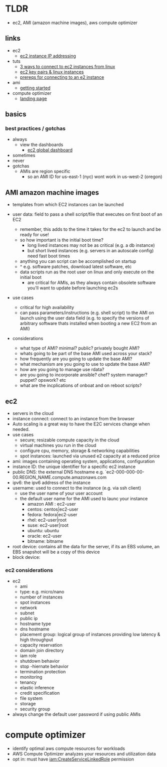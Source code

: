 # TLDR

- ec2, AMI (amazon machine images), aws compute optimizer

## links

- ec2
  - [ec2 instance IP addressing](https://docs.aws.amazon.com/AWSEC2/latest/UserGuide/using-instance-addressing.html)
- tuts
  - [3 ways to connect to ec2 instances from linux](https://docs.aws.amazon.com/AWSEC2/latest/UserGuide/AccessingInstances.html)
  - [ec2 key pairs & linux instances](https://docs.aws.amazon.com/AWSEC2/latest/UserGuide/ec2-key-pairs.html)
  - [prereqs for connecting to an e2 instance](https://docs.aws.amazon.com/AWSEC2/latest/UserGuide/connection-prereqs.html)
- ami
  - [getting started](https://docs.aws.amazon.com/AWSEC2/latest/UserGuide/finding-an-ami.html#finding-quick-start-ami)
- compute optimizer
  - [landing page](https://us-east-1.console.aws.amazon.com/compute-optimizer/home?#/)

## basics

### best practices / gotchas

- always
  - view the dashboards
    - [ec2 global dashboard](https://console.aws.amazon.com/ec2globalview/home)
- sometimes
- never
- gotchas
  - AMIs are region specific
    - so an AMI ID for us-east-1 (nyc) wont work in us-west-2 (oregon)

## AMI amazon machine images

- templates from which EC2 instances can be launched

- user data: field to pass a shell script/file that executes on first boot of an EC2

  - remember, this adds to the time it takes for the ec2 to launch and be ready for use!
  - so how important is the initial boot time?
    - long lived instances may not be as critical (e.g. a db instance)
    - but short lived instances (e.g. servers in an autoscale config) need fast boot times
  - anything you can script can be accomplished on startup
  - ^ e.g. software patches, download latest software, etc
  - data scripts run as the root user on linux and only execute on the initial boot
    - are critical for AMIs, as they always contain obsolete software you'll want to update before launching ec2s

- use cases
  - critical for high availability
  - can pass parameters/instructions (e.g. shell script) to the AMI on launch using the user data field (e.g. to specify the versions of arbitrary software thats installed when booting a new EC2 from an AMI)
- considerations
  - what type of AMI? minimal? public? privately bought AMI?
  - whats going to be part of the base AMI used across your stack?
  - how frequently are you going to update the base AMI?
  - what mechanism are you going to use to update the base AMI?
  - how are you going to manage use rdata?
  - are you going to incorporate ansible? chef? system manager? puppet? opswork? etc
  - what are the incplications of onboat and on reboot scripts?

## ec2

- servers in the cloud
- instance connect: connect to an instance from the browser
- Auto scaling is a great way to have the E2C services change when needed.
- use cases
  - secure; resizable compute capacity in the cloud
  - virtual machines you run in the cloud
  - configure cpu, memory, storage & networking capabilities
  - spot instances: launched via unused e2 capacity at a reduced price
- ami: images containing operating system, applications, configuration
- instance ID: the unique identifier for a specific ec2 instance
- public DNS: the external DNS hostname e.g. `ec2-000-000-00-00.REGION_NAME.compute.amazonaws.com
- ipv6: the ipv6 address of the instance
- username: used to connect to the instance (e.g. via ssh client)
  - use the user name of your user account
  - the default user name for the AMI used to launc your instance
    - amazon AMI : ec2-user
    - centos: centos|ec2-user
    - fedora: fedora|ec2-user
    - rhel: ec2-user|root
    - suse: ec2-user|root
    - ubuntu: ubuntu
    - oracle: ec2-user
    - bitname: bitname
- root device: contains all the data for the server, if its an EBS volume, an EBS snapshot will be a copy of this device
- block device:

### ec2 considerations

- ec2
  - ami
  - type: e.g. micro/nano
  - number of instances
  - spot instances
  - network
  - subnet
  - public ip
  - hostname type
  - dns hostname
  - placement group: logical group of instances providing low latency & high throughput
  - capacity reservation
  - domain join directory
  - iam role
  - shutdown behavior
  - stop -hiernate behavior
  - termination protection
  - monitoring
  - tenancy
  - elastic inference
  - credit specification
  - file system
  - storage
  - security group
- always change the default user password if using public AMIs

# compute optimizer

- identify optimal aws compute resources for workloads
- AWS Compute Optimizer analyzes your resources and utilization data
- opt in: must have [iam:CreateServiceLinkedRole](https://docs.aws.amazon.com/IAM/latest/UserGuide/using-service-linked-roles.html) permission
